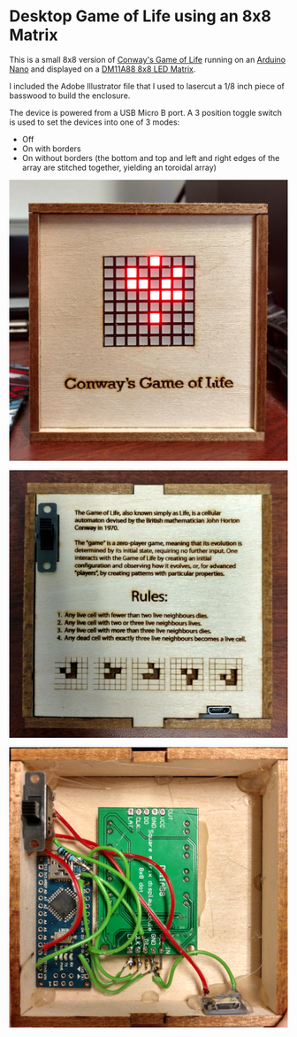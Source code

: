 # Desktop Game of Life using an 8x8 Matrix

This is a small 8x8 version of [Conway's Game of Life](https://en.wikipedia.org/wiki/Conway%27s_Game_of_Life) running on an [Arduino Nano](https://store.arduino.cc/usa/arduino-nano#:~:text=The%20Arduino%20Nano%20is%20a,instead%20of%20a%20standard%20one.) and displayed on a [DM11A88 8x8 LED Matrix](https://www.amazon.com/Square-DM11A88-Display-Module74hc595-Arduino/dp/B07T3PY8SW).

I included the Adobe Illustrator file that I used to lasercut a 1/8 inch piece of basswood to build the enclosure.

The device is powered from a USB Micro B port. A 3 position toggle switch is used to set the devices into one of 3 modes:
* Off
* On with borders
* On without borders (the bottom and top and left and right edges of the array are stitched together, yielding an toroidal array)


![front](photos/front.png)

![back](photos/back.png)

![inside](photos/inside.png)